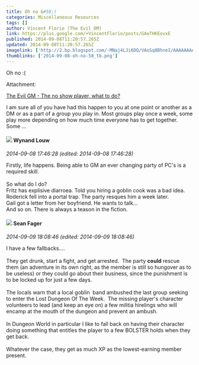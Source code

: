```yaml
---
title: Oh no &#58;(
categories: Miscellaneous Resources
tags: []
author: Vincent Florio (The Evil DM)
link: https://plus.google.com/+VincentFlorio/posts/GAeTHKEovxE
published: 2014-09-08T11:20:57.265Z
updated: 2014-09-08T11:20:57.265Z
imagelink: ['http://2.bp.blogspot.com/-MNaj4LJi6DQ/VAoSq8BhneI/AAAAAAAAAvw/fX1AuPcccgw/s1600/empty-chair.jpg']
thumblinks: ['2014-09-08-oh-no-58_tb.png']
---
```


Oh no :(


Attachment:

<a href='http://www.theevilgm.com/2014/09/the-evil-gm-no-show-player-what-to-do.html'>The Evil GM - The no show player, what to do?</a>


I am sure all of you have had this happen to you at one point or another as a DM or as a part of a group you play in. Most groups play once a week, some play more depending on how much time everyone has to get together. Some ...
<div id='comment z12vwxi4yq2mtnpmu23wz3rgdoadh5zpd04'>
  <h4><img src='{{site.baseurl}}//images/avatars/111256963556395023796_photo.jpg'> Wynand Louw</h4>
      <p><cite>2014-09-08 17:46:28 (edited: 2014-09-08 17:46:28)</cite></p>
        <p>Firstly, life happens. Being able to GM an ever changing party of PC&#39;s is a required skill.<br /><br />So what do I do?<br />Fritz has explisive diarroea. Told you hiring a goblin cook was a bad idea.<br />Roderick fell into a portal trap. The party resques him a week later.<br />Gail got a letter from her boyfriend. He wants to talk...<br />And so on. There is always a teason in the fiction.</p>
</div>
        

<div id='comment z12vwxi4yq2mtnpmu23wz3rgdoadh5zpd04'>
  <h4><img src='{{site.baseurl}}//images/avatars/109957662124279661127_photo.jpg'> Sean Fager</h4>
      <p><cite>2014-09-09 18:08:46 (edited: 2014-09-09 18:08:46)</cite></p>
        <p>I have a few fallbacks....<br /><br />They get drunk, start a fight, and get arrested.  The party <b>could</b> rescue them (an adventure in its own right, as the member is still so hungover as to be useless) or they could go about their business, since the punishment is to be locked up for just a few days.<br /><br />The locals warn that a local goblin  band ambushed the last group seeking to enter the Lost Dungeon Of The Week.  The missing player&#39;s character volunteers to lead (and keep an eye on) a few militia hirelings who will encamp at the mouth of the dungeon and prevent an ambush.<br /><br />In Dungeon World in particular I like to fall back on having their character doing something that entitles the player to a few BOLSTER holds when they get back.<br /><br />Whatever the case, they get as much XP as the lowest-earning member present.</p>
</div>
        